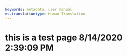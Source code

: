 ```yaml
---
keywords: metadata, user manual
ms.translationtype: Human Translation
---
```

# this is a test page 8/14/2020 2:39:09 PM